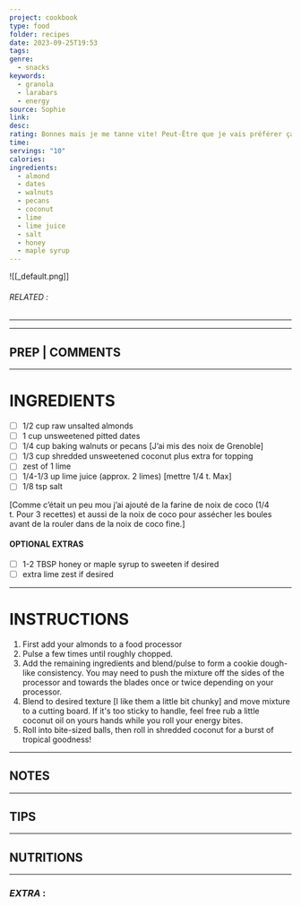 ```yaml
---
project: cookbook
type: food
folder: recipes
date: 2023-09-25T19:53
tags: 
genre:
  - snacks
keywords:
  - granola
  - larabars
  - energy
source: Sophie
link: 
desc: 
rating: Bonnes mais je me tanne vite! Peut-Être que je vais préférer ça froid, à suivre
time: 
servings: "10"
calories: 
ingredients:
  - almond
  - dates
  - walnuts
  - pecans
  - coconut
  - lime
  - lime juice
  - salt
  - honey
  - maple syrup
---
```


![[_default.png]]
###### *RELATED* : 
---


---
## PREP | COMMENTS



---
# INGREDIENTS

- [ ] 1/2 cup raw unsalted almonds
- [ ] 1 cup unsweetened pitted dates
- [ ] 1/4 cup baking walnuts or pecans [J’ai mis des noix de Grenoble]
- [ ] 1/3 cup shredded unsweetened coconut plus extra for topping
- [ ] zest of 1 lime
- [ ] 1/4-1/3 up lime juice (approx. 2 limes) [mettre 1/4 t. Max]
- [ ] 1/8 tsp salt

[Comme c’était un peu mou j’ai ajouté de la farine de noix de coco (1/4 t. Pour 3 recettes) et aussi de la noix de coco pour assécher les boules avant de la rouler dans de la noix de coco fine.]

#### **OPTIONAL EXTRAS**

- [ ] 1-2 TBSP honey or maple syrup to sweeten if desired
- [ ] extra lime zest if desired

---
# INSTRUCTIONS

1. First add your almonds to a food processor
2. Pulse a few times until roughly chopped.
3. Add the remaining ingredients and blend/pulse to form a cookie dough-like consistency. You may need to push the mixture off the sides of the processor and towards the blades once or twice depending on your processor.
4. Blend to desired texture [I like them a little bit chunky] and move mixture to a cutting board. If it's too sticky to handle, feel free rub a little coconut oil on yours hands while you roll your energy bites.
5. Roll into bite-sized balls, then roll in shredded coconut for a burst of tropical goodness!

---
## NOTES



---
## TIPS



---
## NUTRITIONS



---
### *EXTRA* :



